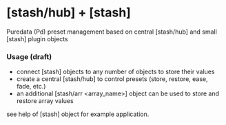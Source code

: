 # [stash/hub] + [stash]
Puredata (Pd) preset management based on central [stash/hub] and small [stash] plugin objects

### Usage (draft)
* connect [stash] objects to any number of objects to store their values
* create a central [stash/hub] to control presets (store, restore, ease, fade, etc.)
* an additional [stash/arr <array_name>] object can be used to store and restore array values

see help of [stash] object for example application.

